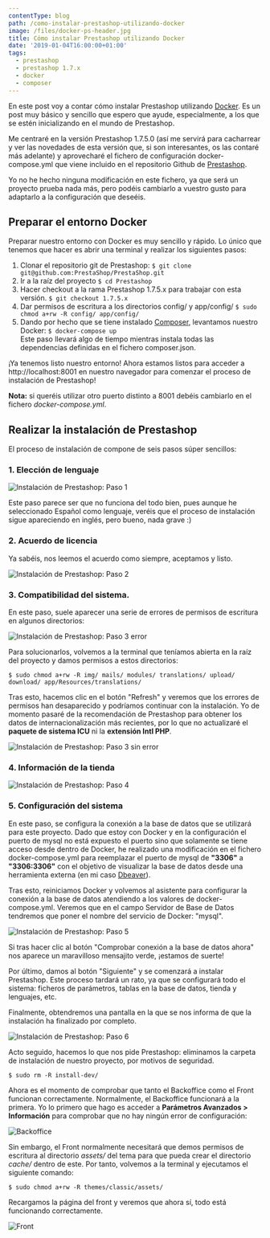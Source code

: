 ```yaml
---
contentType: blog
path: /como-instalar-prestashop-utilizando-docker
image: /files/docker-ps-header.jpg
title: Cómo instalar Prestashop utilizando Docker
date: '2019-01-04T16:00:00+01:00'
tags:
  - prestashop
  - prestashop 1.7.x
  - docker
  - composer
---
```

En este post voy a contar cómo instalar Prestashop utilizando [Docker](https://docs.docker.com/get-started/). Es un post muy básico y sencillo que espero que ayude, especialmente, a los que se estén inicializando en el mundo de Prestashop.

Me centraré en la versión Prestashop 1.7.5.0 (así me servirá para cacharrear y ver las novedades de esta versión que, si son interesantes, os las contaré más adelante) y aprovecharé el fichero de configuración docker-compose.yml que viene incluido en el repositorio Github de [Prestashop](https://github.com/PrestaShop/PrestaShop/tree/1.7.5.x).

Yo no he hecho ninguna modificación en este fichero, ya que será un proyecto prueba nada más, pero podéis cambiarlo a vuestro gusto para adaptarlo a la configuración que deseéis.

## Preparar el entorno Docker

Preparar nuestro entorno con Docker es muy sencillo y rápido. Lo único que tenemos que hacer es abrir una terminal y realizar los siguientes pasos:

1. Clonar el repositorio git de Prestashop:
   `$ git clone git@github.com:PrestaShop/PrestaShop.git`
2. Ir a la raíz del proyecto
   `$ cd Prestashop`
3. Hacer checkout a la rama Prestashop 1.7.5.x para trabajar con esta versión.
   `$ git checkout 1.7.5.x`
4. Dar permisos de escritura a los directorios config/ y app/config/
   `$ sudo chmod a+rw -R config/ app/config/`
5. Dando por hecho que se tiene instalado [Composer](https://getcomposer.org/doc/00-intro.md), levantamos nuestro Docker:
   `$ docker-compose up`\
    Este paso llevará algo de tiempo mientras instala todas las dependencias definidas en el fichero composer.json.

¡Ya tenemos listo nuestro entorno!
Ahora estamos listos para acceder a http://localhost:8001 en nuestro navegador para comenzar el proceso de instalación de Prestashop!

**Nota:** si queréis utilizar otro puerto distinto a 8001 debéis cambiarlo en el fichero _docker-compose.yml_.

## Realizar la instalación de Prestashop

El proceso de instalación de compone de seis pasos súper sencillos:

### 1. Elección de lenguaje

![Instalación de Prestashop: Paso 1](/files/01_install.png)

Este paso parece ser que no funciona del todo bien, pues aunque he seleccionado Español como lenguaje, veréis que el proceso de instalación sigue apareciendo en inglés, pero bueno, nada grave :)

### 2. Acuerdo de licencia

Ya sabéis, nos leemos el acuerdo como siempre, aceptamos y listo.

![Instalación de Prestashop: Paso 2](/files/02_install.png)

### 3. Compatibilidad del sistema.

En este paso, suele aparecer una serie de errores de permisos de escritura en algunos directorios:

![Instalación de Prestashop: Paso 3 error](/files/03_install_a.png)

Para solucionarlos, volvemos a la terminal que teníamos abierta en la raíz del proyecto y damos permisos a estos directorios:

`$ sudo chmod a+rw -R img/ mails/ modules/ translations/ upload/ download/ app/Resources/translations/`

Tras esto, hacemos clic en el botón "Refresh" y veremos que los errores de permisos han desaparecido y podríamos continuar con la instalación. Yo de momento pasaré de la recomendación de Prestashop para obtener los datos de internacionalización más recientes, por lo que no actualizaré el **paquete de sistema ICU** ni la **extensión Intl PHP**. 

![Instalación de Prestashop: Paso 3 sin error](/files/03_install_b.png)

### 4. Información de la tienda

![Instalación de Prestashop: Paso 4](/files/04_install.png)

### 5. Configuración del sistema

En este paso, se configura la conexión a la base de datos que se utilizará para este proyecto.
Dado que estoy con Docker y en la configuración el puerto de mysql no está expuesto el puerto sino que solamente se tiene acceso desde dentro de Docker, he realizado una modificación en el fichero docker-compose.yml para reemplazar el puerto de mysql de **"3306"** a **"3306:3306"** con el objetivo de visualizar la base de datos desde una herramienta externa (en mi caso [Dbeaver](https://dbeaver.io/)).

Tras esto, reiniciamos Docker y volvemos al asistente para configurar la conexión a la base de datos atendiendo a los valores de docker-compose.yml. Veremos que en el campo Servidor de Base de Datos tendremos que poner el nombre del servicio de Docker: "mysql".

![Instalación de Prestashop: Paso 5](/files/05_install.png)

Si tras hacer clic al botón "Comprobar conexión a la base de datos ahora" nos aparece un maravilloso mensajito verde, ¡estamos de suerte!

Por último, damos al botón "Siguiente" y se comenzará a instalar Prestashop. Este proceso tardará un rato, ya que se configurará todo el sistema: ficheros de parámetros, tablas en la base de datos, tienda y lenguajes, etc.

Finalmente, obtendremos una pantalla en la que se nos informa de que la instalación ha finalizado por completo.

![Instalación de Prestashop: Paso 6](/files/06_install.png)

Acto seguido, hacemos lo que nos pide Prestashop: eliminamos la carpeta de instalación de nuestro proyecto, por motivos de seguridad.

`$ sudo rm -R install-dev/`

Ahora es el momento de comprobar que tanto el Backoffice como el Front funcionan correctamente. Normalmente, el Backoffice funcionará a la primera. Yo lo primero que hago es acceder a **Parámetros Avanzados > Información** para comprobar que no hay ningún error de configuración:

![Backoffice](/files/backoffice_info.png)

Sin embargo, el Front normalmente necesitará que demos permisos de escritura al directorio _assets/_ del tema para que pueda crear el directorio _cache/_ dentro de este.
Por tanto, volvemos a la terminal y ejecutamos el siguiente comando:

`$ sudo chmod a+rw -R themes/classic/assets/`

Recargamos la página del front y veremos que ahora sí, todo está funcionando correctamente.

![Front](/files/front.png)

